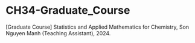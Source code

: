 # CH34-Graduate_Course
[Graduate Course] Statistics and Applied Mathematics for Chemistry, Son Nguyen Manh (Teaching Assistant), 2024.
